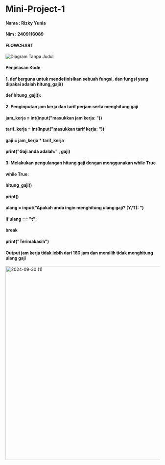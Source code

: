 # Mini-Project-1
#### Nama : Rizky Yunia
#### Nim : 2409116089
#### FLOWCHART

![Diagram Tanpa Judul](https://github.com/user-attachments/assets/4f6e9da5-8f3d-4b19-9742-78c6bae5de11)
#### Penjelasan Kode
#### 1. def berguna untuk mendefinisikan sebuah fungsi, dan fungsi yang dipakai adalah hitung_gaji()
#### def hitung_gaji():
#### 2. Penginputan jam kerja dan tarif perjam serta menghitung gaji
#### jam_kerja = int(input("masukkan jam kerja: "))
####    tarif_kerja = int(input("masukkan tarif kerja: "))
#### gaji = jam_kerja * tarif_kerja
#### print("Gaji anda adalah:" , gaji)
#### 3. Melakukan pengulangan hitung gaji dengan menggunakan while True
#### while True:
#### hitung_gaji()
#### print()
#### ulang = input("Apakah anda ingin menghitung ulang gaji? (Y/T): ")
#### if ulang == "t":
#### break
#### print("Terimakasih")
#### Output jam kerja tidak lebih dari 160 jam dan memilih tidak menghitung ulang gaji
<img width="631" alt="2024-09-30 (1)" src="https://github.com/user-attachments/assets/ce1858c4-f07e-4aba-9514-0e044d020726">

